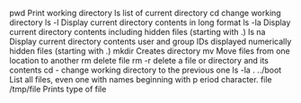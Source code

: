 pwd 	Print working directory
ls 	list of current directory
cd 	change working directory
ls -l 	Display current directory contents in long format
ls -la 	Display current directory contents including hidden files (starting with .)
ls na 	Display current directory contents
	user and group IDs displayed numerically
	hidden files (starting with .)
mkdir 	Creates directory 
mv 	Move files from one location to another
rm	delete file
rm -r 	delete a file or directory and its contents
cd -	change working directory to the previous one
ls -la . ../boot List all files, even one with names beginning with p		eriod character.
file /tmp/file Prints type of file
